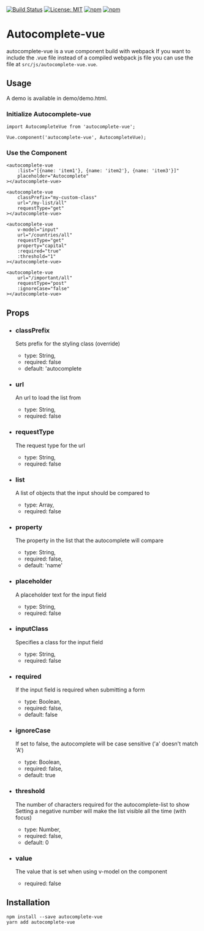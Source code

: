 [![Build Status](https://travis-ci.org/tecbeast42/autocomplete-vue.svg?branch=master)](https://travis-ci.org/tecbeast42/autocomplete-vue)
[![License: MIT](https://img.shields.io/badge/license-MIT-blue.svg)](https://opensource.org/licenses/MIT)
[![npm](https://img.shields.io/npm/v/autocomplete-vue.svg)](https://www.npmjs.com/package/autcomplete-vue)
[![npm](https://img.shields.io/npm/dt/autocomplete-vue.svg)](https://www.npmjs.com/package/autcomplete-vue)


# Autocomplete-vue

autocomplete-vue is a vue component build with webpack
If you want to include the .vue file instead of a compiled webpack js file you can use the file at `src/js/autocomplete-vue.vue`.

## Usage

A demo is available in demo/demo.html.

### Initialize Autocomplete-vue

```
import AutocompleteVue from 'autocomplete-vue';

Vue.component('autocomplete-vue', AutocompleteVue);
```

### Use the Component

```
<autocomplete-vue
    :list="[{name: 'item1'}, {name: 'item2'}, {name: 'item3'}]"
    placeholder="Autocomplete"
></autocomplete-vue>

<autocomplete-vue
    classPrefix="my-custom-class"
    url="/my-list/all"
    requestType="get"
></autocomplete-vue>

<autocomplete-vue
    v-model="input"
    url="/countries/all"
    requestType="get"
    property="capital"
    :required="true"
    :threshold="1"
></autocomplete-vue>

<autocomplete-vue
    url="/important/all"
    requestType="post"
    :ignoreCase="false"
></autocomplete-vue>
```

## Props
* ### classPrefix

   Sets prefix for the styling class (override)
  * type: String,
  * required: false
  * default: 'autocomplete

* ### url

   An url to load the list from
  * type: String,
  * required: false

* ### requestType

   The request type for the url
  * type: String,
  * required: false

* ### list

   A list of objects that the input should be compared to
  * type: Array,
  * required: false

* ### property

   The property in the list that the autocomplete will compare
  * type: String,
  * required: false,
  * default: 'name'

* ### placeholder

   A placeholder text for the input field
  * type: String,
  * required: false

* ### inputClass

   Specifies a class for the input field
  * type: String,
  * required: false

* ### required

   If the input field is required when submitting a form
  * type: Boolean,
  * required: false,
  * default: false

* ### ignoreCase

   If set to false, the autocomplete will be case sensitive ('a' doesn't match 'A')
  * type: Boolean,
  * required: false,
  * default: true

* ### threshold

   The number of characters required for the autocomplete-list to show
   Setting a negative number will make the list visible all the time (with focus)
  * type: Number,
  * required: false,
  * default: 0

* ### value

   The value that is set when using v-model on the component
  * required: false

## Installation

```
npm install --save autocomplete-vue
yarn add autocomplete-vue
```
